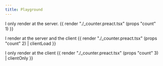 ```yaml
---
title: Playground
---
```


I only render at the server.
{{ render "./_counter.preact.tsx" (props "count" 1) }}

I render at the server and the client
{{ render "./_counter.preact.tsx" (props "count" 2) | clientLoad }}

I only render at the client
{{ render "./_counter.preact.tsx" (props "count" 3) | clientOnly }}
